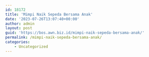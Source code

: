 ```yaml
---
id: 18172
title: 'Mimpi Naik Sepeda Bersama Anak'
date: '2023-07-26T13:07:40+00:00'
author: admin
layout: post
guid: 'https://bos.awn.biz.id/mimpi-naik-sepeda-bersama-anak/'
permalink: /mimpi-naik-sepeda-bersama-anak/
categories:
    - Uncategorized
---
```


